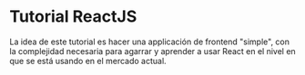 # Tutorial ReactJS
La idea de este tutorial es hacer una applicación de frontend "simple", con la complejidad necesaria para agarrar y aprender a usar React en el nivel en que se está usando en el mercado actual.
